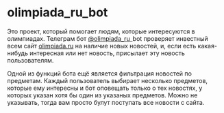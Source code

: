 # olimpiada_ru_bot

Это проект, который помогает людям, которые интересуются в олимпиадах. Телеграм бот [@olimpiada_ru](t.me/olimpiada_ru_bot)_bot проверяет инвестный всем сайт [olimpiada.ru](olimpiada.ru) на наличие новых новостей, и, если есть какая-нибудь интересная или нет новость, присылает эту новость пользователям. 

Одной из функций бота ещё является фильтрация новостей по предметам. Каждый пользователь выбирает несколько предметов, которые ему интересны и бот оповещать только о тех новостях, у которых указан хотя бы один из указаных предметов. Можно не указывать, тогда вам просто булут поступать все новости с сайта.

